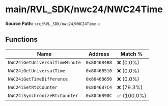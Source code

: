 # main/RVL_SDK/nwc24/NWC24Time

**Source Path:** `src/RVL_SDK/nwc24/NWC24Time.c`

## Functions

| Name | Address | Match % |
|------|---------|---------|
| `NWC24iGetUniversalTimeMinute` | `0x8046B4B8` | :x: (0.0%) |
| `NWC24iGetUniversalTime` | `0x8046B510` | :x: (0.0%) |
| `NWC24iGetTimeDifference` | `0x8046B650` | :x: (0.0%) |
| `NWC24iSetRtcCounter` | `0x8046B7C4` | :x: (79.3%) |
| `NWC24iSynchronizeRtcCounter` | `0x8046B90C` | :white_check_mark: (100.0%) |